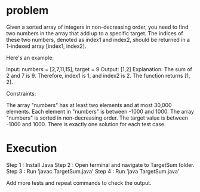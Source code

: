 problem
========
Given a sorted array of integers in non-decreasing order, you need to find two numbers in the array that
add up to a specific target. The indices of these two numbers, denoted as index1 and index2, should be
returned in a 1-indexed array [index1, index2].

Here&#39;s an example:

Input: numbers = [2,7,11,15], target = 9
Output: [1,2]
Explanation: The sum of 2 and 7 is 9. Therefore, index1 is 1, and index2 is 2. The function returns [1, 2].

Constraints:

The array &quot;numbers&quot; has at least two elements and at most 30,000 elements.
Each element in &quot;numbers&quot; is between -1000 and 1000.
The array &quot;numbers&quot; is sorted in non-decreasing order.
The target value is between -1000 and 1000.
There is exactly one solution for each test case.

Execution
==========
Step 1 : Install Java
Step 2 : Open terminal and navigate to TargetSum folder.
Step 3 : Run 'javac TargetSum.java'
Step 4 : Run 'java TargetSum.java'

Add more tests and repeat commands to check the output.
